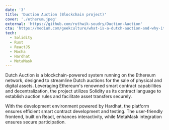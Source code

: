 ```yaml
---
date: '3'
title: 'Duction Auction (Blockchain project)'
cover: './etherum.jpeg'
external: 'https://github.com/ruthwik-soudry/Duction-Auction'
cta: 'https://medium.com/geekculture/what-is-a-dutch-auction-and-why-it-matters-in-the-nft-space-59d5d26369f9'
tech:
  - Solidity
  - Rust
  - ReactJS
  - Mocha
  - Hardhat
  - MetaMask
---
```


Dutch Auction is a blockchain-powered system running on the Ethereum network, designed to streamline Dutch auctions for the sale of physical and digital assets. Leveraging Ethereum's renowned smart contract capabilities and decentralization, the project utilizes Solidity as its contract language to establish auction rules and facilitate asset transfers securely.

With the development environment powered by Hardhat, the platform ensures efficient smart contract development and testing. The user-friendly frontend, built on React, enhances interactivity, while MetaMask integration ensures secure participation.
